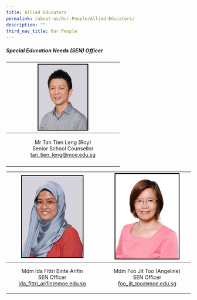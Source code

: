 ```yaml
---
title: Allied Educators
permalink: /about-us/Our-People/Allied-Educators/
description: ""
third_nav_title: Our People
---
```

##### Special Education Needs (SEN) Officer

| |<img style="width:50%; border:2px double black" src="/images/About%20Us/Our%20People/Allied%20Educators/S1.jpg">| |
| -------- | -------- | -------- |
|| <p style="text-align:center;">Mr Tan Tien Leng (Roy)<br>Senior School Counsellor <br> tan_tien_leng@moe.edu.sg   ||
||||



| <img style="width:70%; border:2px double black" src="/images/About%20Us/Our%20People/Allied%20Educators/S2.jpg"> |  | <img style="width:77%; border:2px double black" src="/images/About%20Us/Our%20People/Allied%20Educators/S3.jpg"> |
| -------- | -------- | -------- |
| <p style="text-align:center;">Mdm Ida Fittri Binte Arifin <br> SEN Officer <br> ida_fittri_arifin@moe.edu.sg    |      | <p style="text-align:center;"> Mdm Foo Jit Too (Angeline) <br> SEN Officer <br> foo_jit_too@moe.edu.sg|



